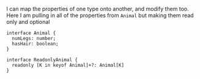 I can map the properties of one type onto another, and modify them too. Here I am pulling in all of the properties from `Animal` but making them read only and optional

```
interface Animal {
  numLegs: number;
  hasHair: boolean;
}

interface ReadonlyAnimal {
  readonly [K in keyof Animal]+?: Animal[K]
}
```